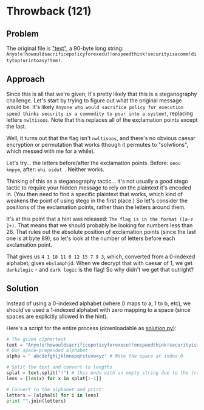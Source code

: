 # Throwback (121)
## Problem
The original file is ["text"](./text), a 90-byte long string: 
`Anyo!e!howouldsacrificepo!icyforexecu!!onspeedthink!securityisacomm!ditytop!urintoasy!tem!`.

## Approach
Since this is all that we're given, it's pretty likely that this is a steganography challenge.
Let's start by trying to figure out what the original message would be. It's likely
`Anyone who would sacrifice policy for execution speed thinks security is a commodity
to pour into a system!`, replacing letters `nwltisoos`. Note that this replaces all of the 
exclamation points except the last.

Well, it turns out that the flag isn't `nwltisoos`, and there's no obvious caesar encryption
or permutation that works (though it permutes to "solwtions", which messed with me for a
while).

Let's try... the letters before/after the exclamation points.
Before: `oeou kmpym`, after: `ehi osdut `. Neither works.

Thinking of this as a steganography tactic... it's not usually a good stego tactic to require
your hidden message to rely on the plaintext it's encoded in. (You then need to find a
specific plaintext that works, which kind of weakens the point of using stego in the
first place.) So let's consider the positions of the exclamation points, rather than the
letters around them.

It's at this point that a hint was released: `The flag is in the format ([a-z ]+)`.
That means that we should probably be looking for numbers less than 26. That rules
out the absolute position of exclamation points (since the last one is at byte 89), so
let's look at the number of letters before each exclamation point.

That gives us `4 1 18 11 0 12 15 7 9 3`, which, converted from a 0-indexed alphabet,
gives `ebslamphjd`. When we decrypt that with caesar of 1, we get `darkzlogic` - and
`dark logic` is the flag! So why didn't we get that outright?

## Solution
Instead of using a 0-indexed alphabet (where 0 maps to a, 1 to b, etc), we should've
used a 1-indexed alphabet with zero mapping to a space (since spaces are explicitly
allowed in the hint).

Here's a script for the entire process (downloadable as [solution.py](./solution.py)):
```Python
# The given ciphertext
text = "Anyo!e!howouldsacrificepo!icyforexecu!!onspeedthink!securityisacomm!ditytop!urintoasy!tem!"
# Our space-prepended alphabet
alpha = " abcdefghijklmnopqrstuvwxyz" # Note the space at index 0

# Split the text and convert to lengths
splat = text.split("!") # this ends with an empty string due to the trailing !
lens = [len(x) for x in splat[:-1]]

# Convert to the alphabet and print!
letters = [alpha[i] for i in lens]
print "".join(letters)
```
